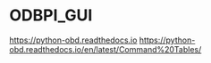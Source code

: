 # ODBPI_GUI



https://python-obd.readthedocs.io
https://python-obd.readthedocs.io/en/latest/Command%20Tables/
